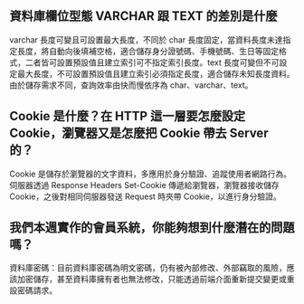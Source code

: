 ## 資料庫欄位型態 VARCHAR 跟 TEXT 的差別是什麼
varchar 長度可變且可設置最大長度，不同於 char 長度固定，當資料長度未達指定長度，將自動向後填補空格，適合儲存身分證號碼、手機號碼、生日等固定格式，二者皆可設置預設值且建立索引可不指定索引長度。text 長度可變但不可設定最大長度，不可設置預設值且建立索引必須指定長度，適合儲存未知長度資料。由於儲存需求不同，查詢效率由快而慢依序為 char、varchar、text。


## Cookie 是什麼？在 HTTP 這一層要怎麼設定 Cookie，瀏覽器又是怎麼把 Cookie 帶去 Server 的？
Cookie 是儲存於瀏覽器的文字資料，多應用於身分驗證、追蹤使用者網路行為。伺服器透過 Response Headers Set-Cookie 傳遞給瀏覽器，瀏覽器接收儲存 Cookie，之後對相同伺服器發送 Request 時夾帶 Cookie，以進行身分驗證。


## 我們本週實作的會員系統，你能夠想到什麼潛在的問題嗎？
資料庫密碼：目前資料庫密碼為明文密碼，仍有被內部修改、外部竊取的風險，應該加密儲存，甚至資料庫擁有者也無法修改，只能透過前端介面重新提交變更或重設密碼請求。

